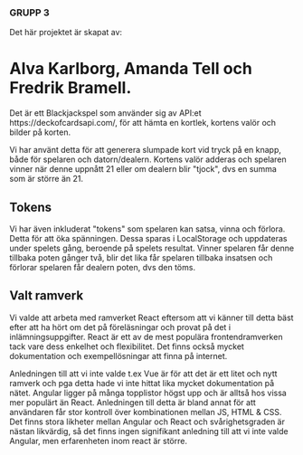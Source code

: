 ### GRUPP 3

Det här projektet är skapat av:
<h1>Alva Karlborg, Amanda Tell och Fredrik Bramell.</h1>
<p>Det är ett Blackjackspel som använder sig av API:et https://deckofcardsapi.com/, för att hämta en kortlek, kortens valör och bilder på korten.</p>
<p>Vi har använt detta för att generera slumpade kort vid tryck på en knapp, både för spelaren och datorn/dealern.
Kortens valör adderas och spelaren vinner när denne uppnått 21 eller om dealern blir "tjock", dvs en summa som är större än 21.</p>

<h2>Tokens</h2>
<p/>Vi har även inkluderat "tokens" som spelaren kan satsa, vinna och förlora. Detta för att öka spänningen.
Dessa sparas i LocalStorage och uppdateras under spelets gång, beroende på spelets resultat.
Vinner spelaren får denne tillbaka poten gånger två, blir det lika får spelaren tillbaka insatsen och förlorar spelaren får dealern poten, dvs den töms.</p>

<h2>Valt ramverk</h2>
<p>Vi valde att arbeta med ramverket React eftersom att vi känner till detta bäst efter att ha hört om det på föreläsningar och provat på det i inlämningsuppgifter.
React är ett av de mest populära frontendramverken tack vare dess enkelhet och flexibilitet. Det finns också mycket dokumentation och exempellösningar att finna på internet.</p>

<p>Anledningen till att vi inte valde t.ex Vue är för att det är ett litet och nytt ramverk och pga detta hade vi inte hittat lika mycket dokumentation på nätet.
Angular ligger på många topplistor högst upp och är alltså hos vissa mer populärt än React. Anledningen till detta är bland annat för att användaren får stor kontroll över kombinationen mellan JS, HTML & CSS. Det finns stora likheter mellan Angular och React och svårighetsgraden är nästan likvärdig, så det finns ingen signifikant anledning till att vi inte valde Angular, men erfarenheten inom react är större. </p>
 
